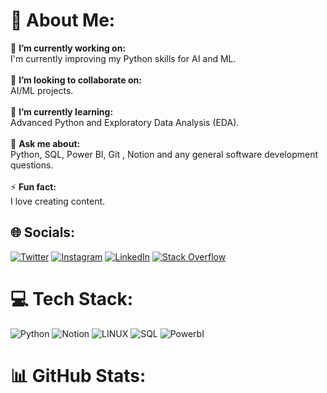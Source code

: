 # 💫 About Me:
🔭 **I’m currently working on:**  <br>I'm currently improving my Python skills for AI and ML.<br><br>👯 **I’m looking to collaborate on:**  <br> AI/ML projects.<br><br>🌱 **I’m currently learning:**  <br>Advanced Python and Exploratory Data Analysis (EDA).<br><br>💬 **Ask me about:**  <br>Python, SQL, Power BI, Git , Notion and any general software development questions.<br><br>⚡ **Fun fact:**  <br>I love creating content.


## 🌐 Socials:
[![Twitter](https://img.shields.io/badge/Twitter-%231DA1F2.svg?logo=Twitter&logoColor=white)](https://twitter.com/ChincholeYash) [![Instagram](https://img.shields.io/badge/Instagram-%23E4405F.svg?logo=Instagram&logoColor=white)](https://www.instagram.com/yash.r.chinchole/) [![LinkedIn](https://img.shields.io/badge/LinkedIn-%230077B5.svg?logo=linkedin&logoColor=white)](http://www.linkedin.com/in/yash-225853192) [![Stack Overflow](https://img.shields.io/badge/-Stackoverflow-FE7A16?logo=stack-overflow&logoColor=white)](https://stackoverflow.com/users/24055603/yashrao) 

# 💻 Tech Stack:
![Python](https://img.shields.io/badge/python-3670A0?style=for-the-badge&logo=python&logoColor=ffdd54) ![Notion](https://img.shields.io/badge/Notion-%23000000.svg?style=for-the-badge&logo=notion&logoColor=white) ![LINUX](https://img.shields.io/badge/Linux-FCC624?style=for-the-badge&logo=linux&logoColor=black) ![SQL](https://img.shields.io/badge/SQL-6DA55F?style=for-the-badge&logo=SQL&logoColor=white) ![PowerbI](https://img.shields.io/badge/Powerbi-%23FF9900.svg?style=for-the-badge&logo=amazon-powerbi&logoColor=white)

# 📊 GitHub Stats:
